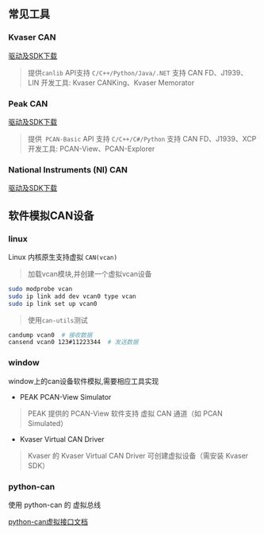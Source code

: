 ## 常见工具

### Kvaser CAN

[驱动及SDK下载](https://www.kvaser.com/download/)

> 提供`canlib` API支持 `C/C++/Python/Java/.NET`
> 支持 CAN FD、J1939、LIN
> 开发工具: Kvaser CANKing、Kvaser Memorator

### Peak CAN

[驱动及SDK下载](https://www.peak-system.com/Drivers.523.0.html)

> 提供` PCAN-Basic` API 支持 `C/C++/C#/Python`
> 支持 CAN FD、J1939、XCP
> 开发工具: PCAN-View、PCAN-Explorer

### National Instruments (NI) CAN

[驱动及SDK下载](https://www.ni.com/en-us/support/downloads/drivers/download.ni-can.html)

## 软件模拟CAN设备

### linux

Linux 内核原生支持虚拟 `CAN(vcan)`

> 加载vcan模块,并创建一个虚拟vcan设备
```sh
sudo modprobe vcan
sudo ip link add dev vcan0 type vcan
sudo ip link set up vcan0
```

> 使用`can-utils`测试
```sh
candump vcan0  # 接收数据
cansend vcan0 123#11223344  # 发送数据
```

### window

window上的can设备软件模拟,需要相应工具实现

- PEAK PCAN-View Simulator
> PEAK 提供的 PCAN-View 软件支持 虚拟 CAN 通道（如 PCAN Simulated）
- Kvaser Virtual CAN Driver
> Kvaser 的 Kvaser Virtual CAN Driver 可创建虚拟设备（需安装 Kvaser SDK）

### python-can

使用 python-can 的 虚拟总线

[python-can虚拟接口文档](https://python-can.readthedocs.io/en/stable/virtual-interfaces.html)
